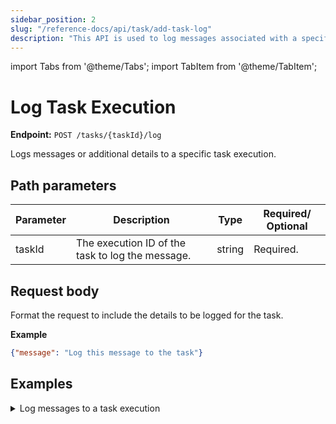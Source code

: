 ```yaml
---
sidebar_position: 2
slug: "/reference-docs/api/task/add-task-log"
description: "This API is used to log messages associated with a specific task."
---
```


import Tabs from '@theme/Tabs';
import TabItem from '@theme/TabItem';

# Log Task Execution 

**Endpoint:** `POST /tasks/{taskId}/log`

Logs messages or additional details to a specific task execution.

## Path parameters

| Parameter  | Description | Type | Required/ Optional |
| ---------- | ----------- | ---- | ----------------- |
| taskId | The execution ID of the task to log the message. | string | Required. | 

## Request body

Format the request to include the details to be logged for the task. 

**Example**

```json
{"message": "Log this message to the task"}
```
## Examples

<details><summary>Log messages to a task execution</summary>

**Request**

```bash
curl -X 'POST' \
  'https://<YOUR_CLUSTER>/api/tasks/0c658ed7-becd-11ef-a89d-86a819bd92bf/log' \
  -H 'accept: */*' \
  -H 'X-Authorization: <TOKEN>' \
  -H 'Content-Type: application/json' \
  -d '{"message": "Log this message to the task"}'
```
**Response**

Returns 200 OK, indicating that the message has been logged to the task execution.
</details>
